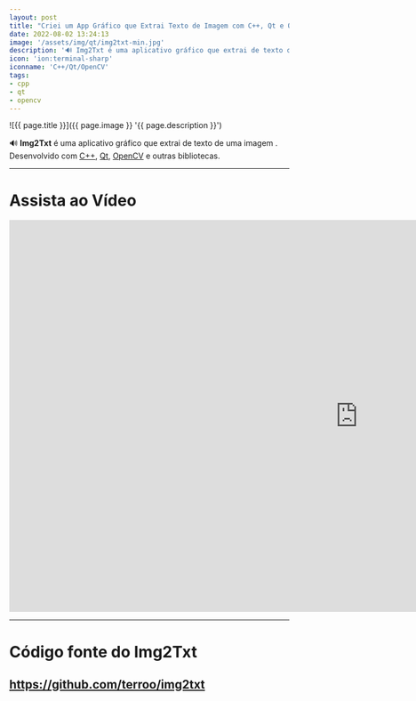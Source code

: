 ```yaml
---
layout: post
title: "Criei um App Gráfico que Extrai Texto de Imagem com C++, Qt e OpenCV"
date: 2022-08-02 13:24:13
image: '/assets/img/qt/img2txt-min.jpg'
description: '🔊 Img2Txt é uma aplicativo gráfico que extrai de texto de uma imagem . Desenvolvido com C++, Qt, OpenCV e outras bibliotecas.'
icon: 'ion:terminal-sharp'
iconname: 'C++/Qt/OpenCV'
tags:
- cpp
- qt
- opencv
---
```


![{{ page.title }}]({{ page.image }} '{{ page.description }}')

🔊 **Img2Txt** é uma aplicativo gráfico que extrai de texto de uma imagem . Desenvolvido com [C++](https://terminalroot.com.br/tags#cpp), [Qt](https://terminalroot.com.br/cpp), [OpenCV](https://terminalroot.com.br/opencv) e outras bibliotecas.

---

# Assista ao Vídeo

<iframe width="1253" height="705" src="https://www.youtube.com/embed/HpOlfhPgI64" title="YouTube video player" frameborder="0" allow="accelerometer; autoplay; clipboard-write; encrypted-media; gyroscope; picture-in-picture" allowfullscreen></iframe>

---

# Código fonte do Img2Txt
## <https://github.com/terroo/img2txt>


